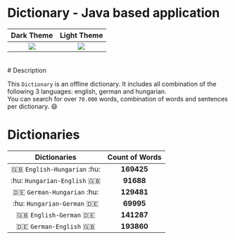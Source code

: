 # Dictionary - Java based application

| Dark Theme | Light Theme
| :---------:|:---------:
![](https://gitlab.com/KolozsyGabor/Dictionary/raw/master/resources/images/Dictionary-Dark.png) | ![](https://gitlab.com/KolozsyGabor/Dictionary/raw/master/resources/images/Dictionary-Light.png)
<br>
# Description

This `Dictionary` is an offline dictionary. It includes all combination of the following
3 languages: english, german and hungarian.  
You can search for over `70.000` words, combination of words and sentences per dictionary. :smile:
<br>
# Dictionaries

 Dictionaries | Count of Words
 :---:|:---:
 :gb: `English-Hungarian` :hu: | **169425**
 :hu: `Hungarian-English` :gb: | **91688**
 :de: `German-Hungarian` :hu: | **129481**
 :hu: `Hungarian-German` :de: | **69995**
 :gb: `English-German` :de: | **141287**
 :de: `German-English` :gb: | **193860**
